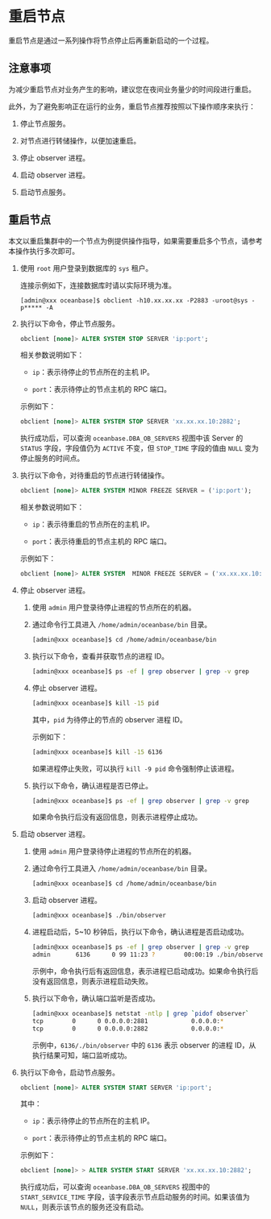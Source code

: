 # 重启节点

重启节点是通过一系列操作将节点停止后再重新启动的一个过程。

## 注意事项

为减少重启节点对业务产生的影响，建议您在夜间业务量少的时间段进行重启。

此外，为了避免影响正在运行的业务，重启节点推荐按照以下操作顺序来执行：

1. 停止节点服务。

2. 对节点进行转储操作，以便加速重启。

3. 停止 observer 进程。

4. 启动 observer 进程。

5. 启动节点服务。

## 重启节点

本文以重启集群中的一个节点为例提供操作指导，如果需要重启多个节点，请参考本操作执行多次即可。

1. 使用 `root` 用户登录到数据库的 `sys` 租户。

   连接示例如下，连接数据库时请以实际环境为准。

   ```shell
   [admin@xxx oceanbase]$ obclient -h10.xx.xx.xx -P2883 -uroot@sys -p***** -A
   ```

2. 执行以下命令，停止节点服务。

   ```sql
   obclient [none]> ALTER SYSTEM STOP SERVER 'ip:port';
   ```

   相关参数说明如下：

   * `ip`：表示待停止的节点所在的主机 IP。

   * `port`：表示待停止的节点主机的 RPC 端口。

   示例如下：

   ```sql
   obclient [none]> ALTER SYSTEM STOP SERVER 'xx.xx.xx.10:2882';
   ```

   执行成功后，可以查询 `oceanbase.DBA_OB_SERVERS` 视图中该 Server 的 `STATUS` 字段，字段值仍为 `ACTIVE` 不变，但 `STOP_TIME` 字段的值由 `NULL` 变为停止服务的时间点。

3. 执行以下命令，对待重启的节点进行转储操作。

   ```sql
   obclient [none]> ALTER SYSTEM MINOR FREEZE SERVER = ('ip:port');
   ```

   相关参数说明如下：

   * `ip`：表示待重启的节点所在的主机 IP。

   * `port`：表示待重启的节点主机的 RPC 端口。

   示例如下：

   ```sql
   obclient [none]> ALTER SYSTEM  MINOR FREEZE SERVER = ('xx.xx.xx.10:2882');
   ```

4. 停止 observer 进程。

   1. 使用 `admin` 用户登录待停止进程的节点所在的机器。

   2. 通过命令行工具进入 `/home/admin/oceanbase/bin` 目录。

       ```bash
       [admin@xxx oceanbase]$ cd /home/admin/oceanbase/bin
       ```

   3. 执行以下命令，查看并获取节点的进程 ID。

      ```bash
      [admin@xxx oceanbase]$ ps -ef | grep observer | grep -v grep
      ```

   4. 停止 observer 进程。

      ```bash
      [admin@xxx oceanbase]$ kill -15 pid
      ```

      其中，`pid` 为待停止的节点的 observer 进程 ID。

      示例如下：

      ```bash
      [admin@xxx oceanbase]$ kill -15 6136
      ```

      如果进程停止失败，可以执行 `kill -9 pid` 命令强制停止该进程。

   5. 执行以下命令，确认进程是否已停止。

       ```bash
       [admin@xxx oceanbase]$ ps -ef | grep observer | grep -v grep
       ```

       如果命令执行后没有返回信息，则表示进程停止成功。

5. 启动 observer 进程。

   1. 使用 `admin` 用户登录待停止进程的节点所在的机器。

   2. 通过命令行工具进入 `/home/admin/oceanbase/bin` 目录。

       ```bash
       [admin@xxx oceanbase]$ cd /home/admin/oceanbase/bin
       ```

   3. 启动 observer 进程。

      ```bash
      [admin@xxx oceanbase]$ ./bin/observer
      ```

   4. 进程启动后，5~10 秒钟后，执行以下命令，确认进程是否启动成功。

      ```bash
      [admin@xxx oceanbase]$ ps -ef | grep observer | grep -v grep
      admin       6136      0 99 11:23 ?        00:00:19 ./bin/observer
      ```

      示例中，命令执行后有返回信息，表示进程已启动成功。如果命令执行后没有返回信息，则表示进程启动失败。

   5. 执行以下命令，确认端口监听是否成功。

      ```bash
      [admin@xxx oceanbase]$ netstat -ntlp | grep `pidof observer`
      tcp        0      0 0.0.0.0:2881            0.0.0.0:*               LISTEN      6136/./bin/observer
      tcp        0      0 0.0.0.0:2882            0.0.0.0:*               LISTEN      6136/./bin/observer
      ```

      示例中，`6136/./bin/observer` 中的 `6136` 表示 observer 的进程 ID，从执行结果可知，端口监听成功。

6. 执行以下命令，启动节点服务。

   ```sql
   obclient [none]> ALTER SYSTEM START SERVER 'ip:port';
   ```

   其中：

   * `ip`：表示待停止的节点所在的主机 IP。

   * `port`：表示待停止的节点主机的 RPC 端口。

   示例如下：

   ```sql
   obclient [none]> > ALTER SYSTEM START SERVER 'xx.xx.xx.10:2882';
   ```

   执行成功后，可以查询 `oceanbase.DBA_OB_SERVERS` 视图中的 `START_SERVICE_TIME` 字段，该字段表示节点启动服务的时间。如果该值为 `NULL`，则表示该节点的服务还没有启动。

